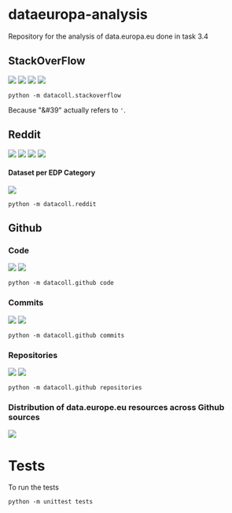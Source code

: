 # dataeuropa-analysis
Repository for the analysis of data.europa.eu done in task 3.4


## StackOverFlow
![](stackoverflow_tags.svg)
![](stackoverflow_datasets_cats.svg)
![](stackoverflow_cat.svg)
![](stackoverflow_keywords.svg)


```
python -m datacoll.stackoverflow
```

Because "&#39" actually refers to `'`. 

## Reddit
![](reddit_cat.svg)
![](reddit_cat_per_sub.svg)
![](reddit_class.svg) 
![](reddit_keywords.svg)
#### Dataset per EDP Category
![](reddit_datasets_cats.svg) 
```
python -m datacoll.reddit
```
## Github
### Code
![](github_code.svg)
![](github_code_class.svg)

```
python -m datacoll.github code
```

### Commits
![](github_commits.svg)
![](github_commits_class.svg)

```
python -m datacoll.github commits
```


### Repositories
![](github_repositories.svg)
![](github_repositories_class.svg)

```
python -m datacoll.github repositories
```
### Distribution of data.europe.eu resources across Github sources
![](data_europe_distribution.svg)



# Tests
To run the tests
```
python -m unittest tests
```